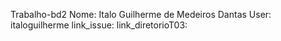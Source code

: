 Trabalho-bd2
Nome: Italo Guilherme de Medeiros Dantas
User: italoguilherme
link_issue:
link_diretorioT03:
